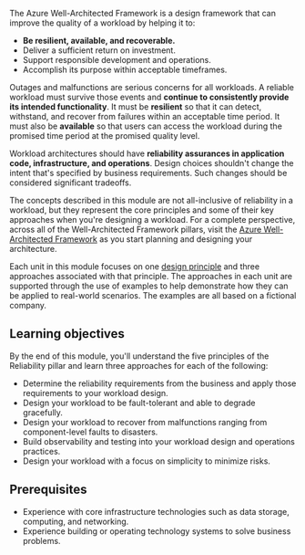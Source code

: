The Azure Well-Architected Framework is a design framework that can improve the quality of a workload by helping it to:

- **Be resilient, available, and recoverable.**
- Deliver a sufficient return on investment.
- Support responsible development and operations.
- Accomplish its purpose within acceptable timeframes.

Outages and malfunctions are serious concerns for all workloads. A reliable workload must survive those events and **continue to consistently provide its intended functionality**. It must be **resilient** so that it can detect, withstand, and recover from failures within an acceptable time period. It must also be **available** so that users can access the workload during the promised time period at the promised quality level.

Workload architectures should have **reliability assurances in application code, infrastructure, and operations**. Design choices shouldn't change the intent that's specified by business requirements. Such changes should be considered significant tradeoffs.

The concepts described in this module are not all-inclusive of reliability in a workload, but they represent the core principles and some of their key approaches when you're designing a workload. For a complete perspective, across all of the Well-Architected Framework pillars, visit the [Azure Well-Architected Framework](/azure/well-architected) as you start planning and designing your architecture.

Each unit in this module focuses on one [design principle](/azure/well-architected/reliability/principles) and three approaches associated with that principle. The approaches in each unit are supported through the use of examples to help demonstrate how they can be applied to real-world scenarios. The examples are all based on a fictional company.

## Learning objectives

By the end of this module, you'll understand the five principles of the Reliability pillar and learn three approaches for each of the following:

- Determine the reliability requirements from the business and apply those requirements to your workload design.
- Design your workload to be fault-tolerant and able to degrade gracefully.
- Design your workload to recover from malfunctions ranging from component-level faults to disasters.
- Build observability and testing into your workload design and operations practices.
- Design your workload with a focus on simplicity to minimize risks.

## Prerequisites

- Experience with core infrastructure technologies such as data storage, computing, and networking.
- Experience building or operating technology systems to solve business problems.

